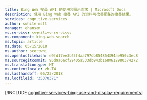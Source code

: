 ```yaml
---
title: Bing Web 搜尋 API 的使用和顯示需求 | Microsoft Docs
description: 使用 Bing Web 搜尋 API 的資料可改善網路的搜尋結果。
services: cognitive-services
author: swhite-msft
manager: ehansen
ms.service: cognitive-services
ms.component: bing-web-search
ms.topic: article
ms.date: 05/15/2018
ms.author: scottwhi
ms.openlocfilehash: e9fd17ee3b95f4aa797db854854894ae950c3ec8
ms.sourcegitcommit: 95d9a6acf29405a533db943b1688612980374272
ms.translationtype: HT
ms.contentlocale: zh-TW
ms.lasthandoff: 06/23/2018
ms.locfileid: "35370371"
---
```

[!INCLUDE [cognitive-services-bing-use-and-display-requirements](../../../includes/cognitive-services-bing-use-and-display-requirements.md)]